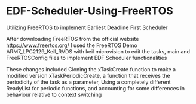 # EDF-Scheduler-Using-FreeRTOS
Utilizing FreeRTOS to implement Earliest Deadline First Scheduler

After downloading FreeRTOS from the official website https://www.freertos.org/
I used the FreeRTOS Demo ARM7_LPC2129_Keil_RVDS with keil microvision to edit
the tasks, main and FreeRTOSConfig files to implement EDF Scheduler functionalities

These changes included Cloning the xTaskCreate function to make a modified version
xTaskPeriodicCreate, a function that receives the periodicity of the task as a parameter,
Using a completely different ReadyList for periodic functions,
and accounting for some differences in behaviour relative to context switching
